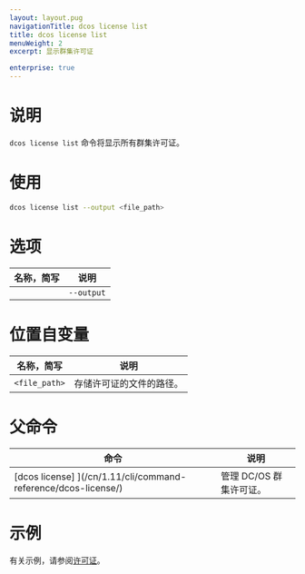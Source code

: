 ```yaml
---
layout: layout.pug
navigationTitle: dcos license list
title: dcos license list
menuWeight: 2
excerpt: 显示群集许可证

enterprise: true
---
```


# 说明
`dcos license list` 命令将显示所有群集许可证。

# 使用

```bash
dcos license list --output <file_path>
```

# 选项

| 名称，简写 | 说明 |
|---------|-------------|
| | `--output` | 将许可证存储在文件中。|


# 位置自变量

| 名称，简写 | 说明 |
|---------|-------------|
| `<file_path>` | 存储许可证的文件的路径。|


# 父命令

| 命令 | 说明 |
|---------|-------------|
| [dcos license] ](/cn/1.11/cli/command-reference/dcos-license/) | 管理 DC/OS 群集许可证。 |

# 示例
有关示例，请参阅[许可证](/cn/1.11/administering-clusters/licenses/)。
